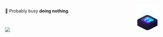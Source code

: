 <img src="ilus-code.svg" min-width="75px" max-width="75px" width="75px" align="right" alt="logoxo">

<p align="left"> 
 🥴 Probably busy <strong>doing nothing</strong>.
</p>

<br>

<p align="left">
  <a href="“https://discordapp.com/users/526747520802750467/" alt="Discord">
    <img src="https://dcbadge.vercel.app/api/shield/526747520802750467?style=social"/>
  </a>
</p>
